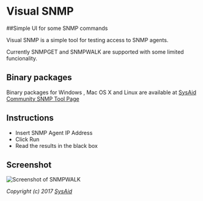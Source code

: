 # Visual SNMP
##Simple UI for some SNMP commands

Visual SNMP is a simple tool for testing access to SNMP agents.

Currently SNMPGET and SNMPWALK are supported with some limited funcionality.

## Binary packages

Binary packages for Windows , Mac OS X and Linux are available at [SysAid Community SNMP Tool Page](https://www.sysaid.com/Sysforums/posts/list/2287.page)

## Instructions

* Insert SNMP Agent IP Address
* Click Run
* Read the results in the black box

## Screenshot
 
![Screenshot of SNMPWALK](https://raw.githubusercontent.com/sisraell/VisualSNMP/master/docs/ScreenShotSNMPWalk.png)



*Copyright (c) 2017 [SysAid](https://www.sysaid.com)*
